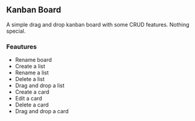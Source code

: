 ## Kanban Board
A simple drag and drop kanban board with some CRUD features. Nothing special.

### Feautures
- Rename board
- Create a list
- Rename a list
- Delete a list
- Drag and drop a list
- Create a card
- Edit a card
- Delete a card
- Drag and drop a card
